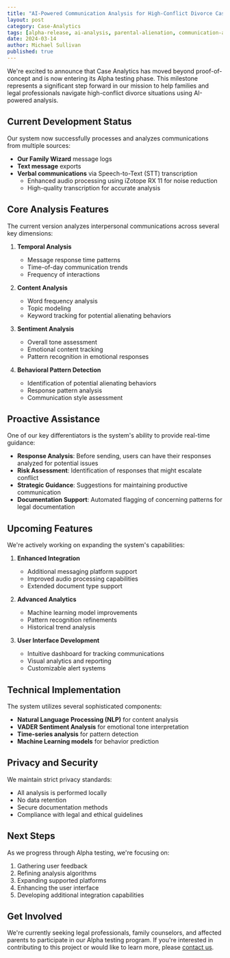 ```yaml
---
title: "AI-Powered Communication Analysis for High-Conflict Divorce Cases"
layout: post
category: Case-Analytics
tags: [alpha-release, ai-analysis, parental-alienation, communication-analysis]
date: 2024-03-14
author: Michael Sullivan
published: true
---
```


We're excited to announce that Case Analytics has moved beyond proof-of-concept and is now entering its Alpha testing phase. This milestone represents a significant step forward in our mission to help families and legal professionals navigate high-conflict divorce situations using AI-powered analysis.

<!--more-->

## Current Development Status

Our system now successfully processes and analyzes communications from multiple sources:

- **Our Family Wizard** message logs
- **Text message** exports
- **Verbal communications** via Speech-to-Text (STT) transcription
  - Enhanced audio processing using iZotope RX 11 for noise reduction
  - High-quality transcription for accurate analysis

## Core Analysis Features

The current version analyzes interpersonal communications across several key dimensions:

1. **Temporal Analysis**
   - Message response time patterns
   - Time-of-day communication trends
   - Frequency of interactions

2. **Content Analysis**
   - Word frequency analysis
   - Topic modeling
   - Keyword tracking for potential alienating behaviors

3. **Sentiment Analysis**
   - Overall tone assessment
   - Emotional content tracking
   - Pattern recognition in emotional responses

4. **Behavioral Pattern Detection**
   - Identification of potential alienating behaviors
   - Response pattern analysis
   - Communication style assessment

## Proactive Assistance

One of our key differentiators is the system's ability to provide real-time guidance:

- **Response Analysis**: Before sending, users can have their responses analyzed for potential issues
- **Risk Assessment**: Identification of responses that might escalate conflict
- **Strategic Guidance**: Suggestions for maintaining productive communication
- **Documentation Support**: Automated flagging of concerning patterns for legal documentation

## Upcoming Features

We're actively working on expanding the system's capabilities:

1. **Enhanced Integration**
   - Additional messaging platform support
   - Improved audio processing capabilities
   - Extended document type support

2. **Advanced Analytics**
   - Machine learning model improvements
   - Pattern recognition refinements
   - Historical trend analysis

3. **User Interface Development**
   - Intuitive dashboard for tracking communications
   - Visual analytics and reporting
   - Customizable alert systems

## Technical Implementation

The system utilizes several sophisticated components:

- **Natural Language Processing (NLP)** for content analysis
- **VADER Sentiment Analysis** for emotional tone interpretation
- **Time-series analysis** for pattern detection
- **Machine Learning models** for behavior prediction

## Privacy and Security

We maintain strict privacy standards:
- All analysis is performed locally
- No data retention
- Secure documentation methods
- Compliance with legal and ethical guidelines

## Next Steps

As we progress through Alpha testing, we're focusing on:
1. Gathering user feedback
2. Refining analysis algorithms
3. Expanding supported platforms
4. Enhancing the user interface
5. Developing additional integration capabilities

## Get Involved

We're currently seeking legal professionals, family counselors, and affected parents to participate in our Alpha testing program. If you're interested in contributing to this project or would like to learn more, please [contact us](/contact). 